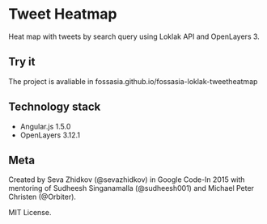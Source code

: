 # Tweet Heatmap
Heat map with tweets by search query using Loklak API and OpenLayers 3.
## Try it
The project is avaliable in fossasia.github.io/fossasia-loklak-tweetheatmap
## Technology stack
* Angular.js 1.5.0
* OpenLayers 3.12.1
## Meta
Created by Seva Zhidkov (@sevazhidkov) in Google Code-In 2015 with mentoring of
Sudheesh Singanamalla (@sudheesh001) and Michael Peter Christen (@Orbiter).

MIT License.
